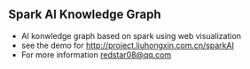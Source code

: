 ## Spark AI Knowledge Graph
+ AI konwledge graph based on spark using web visualization
+ see the demo for http://project.liuhongxin.com.cn/sparkAI
+ For more information redstar08@qq.com

